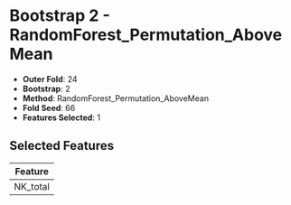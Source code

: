 # Bootstrap 2 - RandomForest_Permutation_AboveMean

- **Outer Fold**: 24
- **Bootstrap**: 2
- **Method**: RandomForest_Permutation_AboveMean
- **Fold Seed**: 66
- **Features Selected**: 1

## Selected Features

| Feature |
|---------|
| NK_total |
